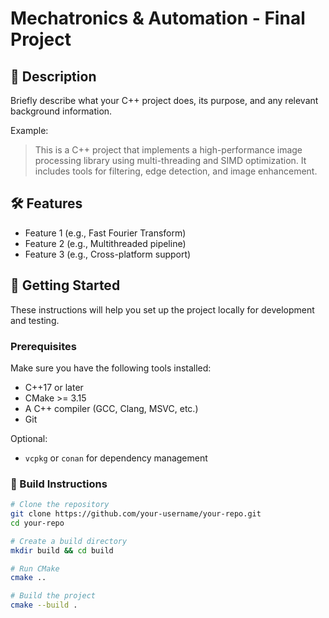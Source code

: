 # Mechatronics & Automation - Final Project

## 🧾 Description

Briefly describe what your C++ project does, its purpose, and any relevant background information.  

Example:
> This is a C++ project that implements a high-performance image processing library using multi-threading and SIMD optimization. It includes tools for filtering, edge detection, and image enhancement.

## 🛠 Features

- Feature 1 (e.g., Fast Fourier Transform)
- Feature 2 (e.g., Multithreaded pipeline)
- Feature 3 (e.g., Cross-platform support)

## 🚀 Getting Started

These instructions will help you set up the project locally for development and testing.

### Prerequisites

Make sure you have the following tools installed:

- C++17 or later
- CMake >= 3.15
- A C++ compiler (GCC, Clang, MSVC, etc.)
- Git

Optional:

- `vcpkg` or `conan` for dependency management

### 🔧 Build Instructions

```bash
# Clone the repository
git clone https://github.com/your-username/your-repo.git
cd your-repo

# Create a build directory
mkdir build && cd build

# Run CMake
cmake ..

# Build the project
cmake --build .
